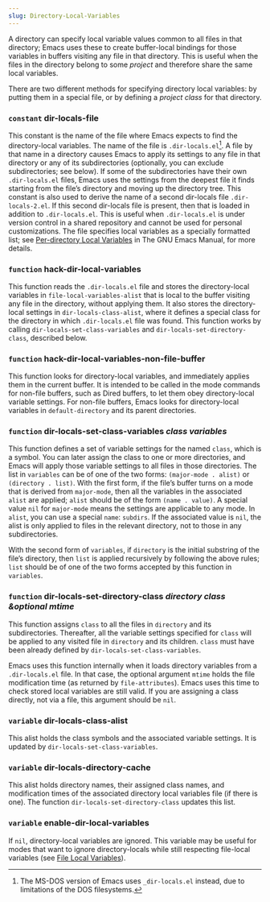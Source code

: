 ```yaml
---
slug: Directory-Local-Variables
---
```


A directory can specify local variable values common to all files in that directory; Emacs uses these to create buffer-local bindings for those variables in buffers visiting any file in that directory. This is useful when the files in the directory belong to some *project* and therefore share the same local variables.

There are two different methods for specifying directory local variables: by putting them in a special file, or by defining a *project class* for that directory.

### <span className="tag constant">`constant`</span> **dir-locals-file**

This constant is the name of the file where Emacs expects to find the directory-local variables. The name of the file is `.dir-locals.el`[^1]. A file by that name in a directory causes Emacs to apply its settings to any file in that directory or any of its subdirectories (optionally, you can exclude subdirectories; see below). If some of the subdirectories have their own `.dir-locals.el` files, Emacs uses the settings from the deepest file it finds starting from the file’s directory and moving up the directory tree. This constant is also used to derive the name of a second dir-locals file `.dir-locals-2.el`. If this second dir-locals file is present, then that is loaded in addition to `.dir-locals.el`. This is useful when `.dir-locals.el` is under version control in a shared repository and cannot be used for personal customizations. The file specifies local variables as a specially formatted list; see [Per-directory Local Variables](https://www.gnu.org/software/emacs/manual/html_mono/emacs.html#Directory-Variables) in The GNU Emacs Manual, for more details.

### <span className="tag function">`function`</span> **hack-dir-local-variables**

This function reads the `.dir-locals.el` file and stores the directory-local variables in `file-local-variables-alist` that is local to the buffer visiting any file in the directory, without applying them. It also stores the directory-local settings in `dir-locals-class-alist`, where it defines a special class for the directory in which `.dir-locals.el` file was found. This function works by calling `dir-locals-set-class-variables` and `dir-locals-set-directory-class`, described below.

### <span className="tag function">`function`</span> **hack-dir-local-variables-non-file-buffer**

This function looks for directory-local variables, and immediately applies them in the current buffer. It is intended to be called in the mode commands for non-file buffers, such as Dired buffers, to let them obey directory-local variable settings. For non-file buffers, Emacs looks for directory-local variables in `default-directory` and its parent directories.

### <span className="tag function">`function`</span> **dir-locals-set-class-variables** *class variables*

This function defines a set of variable settings for the named `class`, which is a symbol. You can later assign the class to one or more directories, and Emacs will apply those variable settings to all files in those directories. The list in `variables` can be of one of the two forms: `(major-mode . alist)` or `(directory . list)`. With the first form, if the file’s buffer turns on a mode that is derived from `major-mode`, then all the variables in the associated `alist` are applied; `alist` should be of the form `(name . value)`. A special value `nil` for `major-mode` means the settings are applicable to any mode. In `alist`, you can use a special `name`: `subdirs`. If the associated value is `nil`, the alist is only applied to files in the relevant directory, not to those in any subdirectories.

With the second form of `variables`, if `directory` is the initial substring of the file’s directory, then `list` is applied recursively by following the above rules; `list` should be of one of the two forms accepted by this function in `variables`.

### <span className="tag function">`function`</span> **dir-locals-set-directory-class** *directory class \&optional mtime*

This function assigns `class` to all the files in `directory` and its subdirectories. Thereafter, all the variable settings specified for `class` will be applied to any visited file in `directory` and its children. `class` must have been already defined by `dir-locals-set-class-variables`.

Emacs uses this function internally when it loads directory variables from a `.dir-locals.el` file. In that case, the optional argument `mtime` holds the file modification time (as returned by `file-attributes`). Emacs uses this time to check stored local variables are still valid. If you are assigning a class directly, not via a file, this argument should be `nil`.

### <span className="tag variable">`variable`</span> **dir-locals-class-alist**

This alist holds the class symbols and the associated variable settings. It is updated by `dir-locals-set-class-variables`.

### <span className="tag variable">`variable`</span> **dir-locals-directory-cache**

This alist holds directory names, their assigned class names, and modification times of the associated directory local variables file (if there is one). The function `dir-locals-set-directory-class` updates this list.

### <span className="tag variable">`variable`</span> **enable-dir-local-variables**

If `nil`, directory-local variables are ignored. This variable may be useful for modes that want to ignore directory-locals while still respecting file-local variables (see [File Local Variables](/docs/elisp/File-Local-Variables)).

[^1]: The MS-DOS version of Emacs uses `_dir-locals.el` instead, due to limitations of the DOS filesystems.

